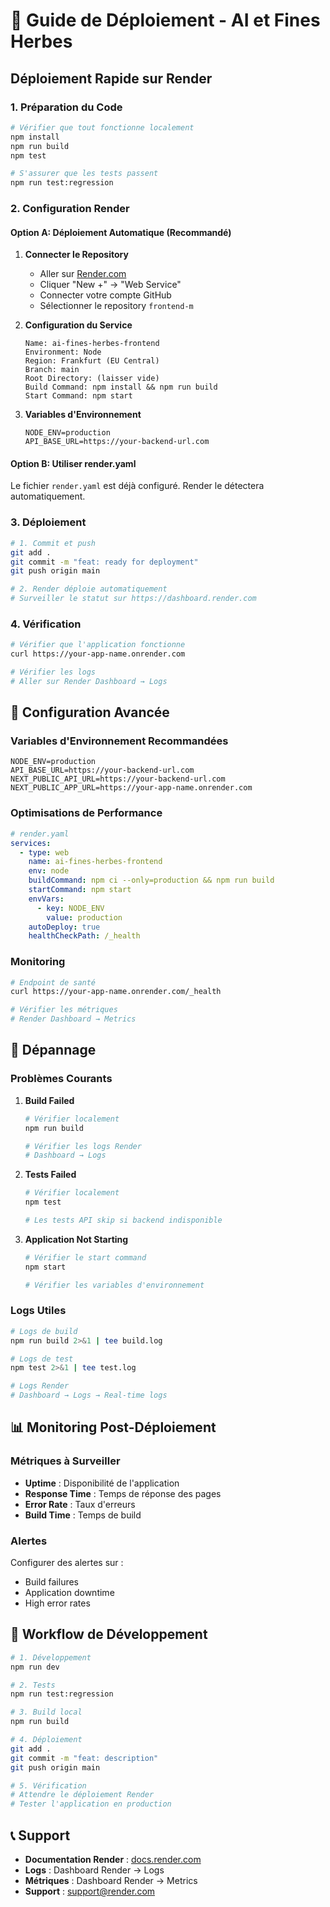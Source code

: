 # 🚀 Guide de Déploiement - AI et Fines Herbes

## Déploiement Rapide sur Render

### 1. Préparation du Code

```bash
# Vérifier que tout fonctionne localement
npm install
npm run build
npm test

# S'assurer que les tests passent
npm run test:regression
```

### 2. Configuration Render

#### Option A: Déploiement Automatique (Recommandé)

1. **Connecter le Repository**
   - Aller sur [Render.com](https://render.com)
   - Cliquer "New +" → "Web Service"
   - Connecter votre compte GitHub
   - Sélectionner le repository `frontend-m`

2. **Configuration du Service**
   ```
   Name: ai-fines-herbes-frontend
   Environment: Node
   Region: Frankfurt (EU Central)
   Branch: main
   Root Directory: (laisser vide)
   Build Command: npm install && npm run build
   Start Command: npm start
   ```

3. **Variables d'Environnement**
   ```
   NODE_ENV=production
   API_BASE_URL=https://your-backend-url.com
   ```

#### Option B: Utiliser render.yaml

Le fichier `render.yaml` est déjà configuré. Render le détectera automatiquement.

### 3. Déploiement

```bash
# 1. Commit et push
git add .
git commit -m "feat: ready for deployment"
git push origin main

# 2. Render déploie automatiquement
# Surveiller le statut sur https://dashboard.render.com
```

### 4. Vérification

```bash
# Vérifier que l'application fonctionne
curl https://your-app-name.onrender.com

# Vérifier les logs
# Aller sur Render Dashboard → Logs
```

## 🔧 Configuration Avancée

### Variables d'Environnement Recommandées

```env
NODE_ENV=production
API_BASE_URL=https://your-backend-url.com
NEXT_PUBLIC_API_URL=https://your-backend-url.com
NEXT_PUBLIC_APP_URL=https://your-app-name.onrender.com
```

### Optimisations de Performance

```yaml
# render.yaml
services:
  - type: web
    name: ai-fines-herbes-frontend
    env: node
    buildCommand: npm ci --only=production && npm run build
    startCommand: npm start
    envVars:
      - key: NODE_ENV
        value: production
    autoDeploy: true
    healthCheckPath: /_health
```

### Monitoring

```bash
# Endpoint de santé
curl https://your-app-name.onrender.com/_health

# Vérifier les métriques
# Render Dashboard → Metrics
```

## 🚨 Dépannage

### Problèmes Courants

1. **Build Failed**
   ```bash
   # Vérifier localement
   npm run build
   
   # Vérifier les logs Render
   # Dashboard → Logs
   ```

2. **Tests Failed**
   ```bash
   # Vérifier localement
   npm test
   
   # Les tests API skip si backend indisponible
   ```

3. **Application Not Starting**
   ```bash
   # Vérifier le start command
   npm start
   
   # Vérifier les variables d'environnement
   ```

### Logs Utiles

```bash
# Logs de build
npm run build 2>&1 | tee build.log

# Logs de test
npm test 2>&1 | tee test.log

# Logs Render
# Dashboard → Logs → Real-time logs
```

## 📊 Monitoring Post-Déploiement

### Métriques à Surveiller

- **Uptime** : Disponibilité de l'application
- **Response Time** : Temps de réponse des pages
- **Error Rate** : Taux d'erreurs
- **Build Time** : Temps de build

### Alertes

Configurer des alertes sur :
- Build failures
- Application downtime
- High error rates

## 🔄 Workflow de Développement

```bash
# 1. Développement
npm run dev

# 2. Tests
npm run test:regression

# 3. Build local
npm run build

# 4. Déploiement
git add .
git commit -m "feat: description"
git push origin main

# 5. Vérification
# Attendre le déploiement Render
# Tester l'application en production
```

## 📞 Support

- **Documentation Render** : [docs.render.com](https://docs.render.com)
- **Logs** : Dashboard Render → Logs
- **Métriques** : Dashboard Render → Metrics
- **Support** : support@render.com 